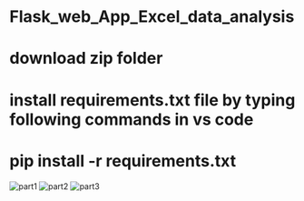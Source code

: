 # Flask_web_App_Excel_data_analysis
# download zip folder 
# install requirements.txt file by typing following commands in vs code
# pip install -r requirements.txt
![part1](https://github.com/user-attachments/assets/69dfb5a3-6c1f-4605-9b83-1e9847d29838)
![part2](https://github.com/user-attachments/assets/beb286db-6899-4a6e-9469-eccb2dda9a2f)
![part3](https://github.com/user-attachments/assets/10abfa5d-3a05-44f5-82fb-4a18f919e5be)


